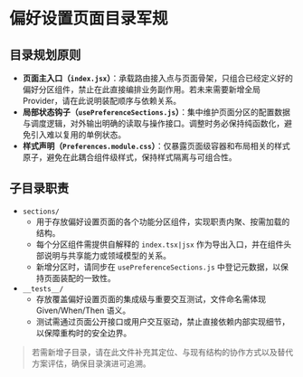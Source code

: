 # 偏好设置页面目录军规

## 目录规划原则

- **页面主入口（`index.jsx`）**：承载路由接入点与页面骨架，只组合已经定义好的偏好分区组件，禁止在此直接编排业务副作用。若未来需要新增全局 Provider，请在此说明装配顺序与依赖关系。
- **局部状态钩子（`usePreferenceSections.js`）**：集中维护页面分区的配置数据与调度逻辑，对外输出明确的读取与操作接口。调整时务必保持纯函数化，避免引入难以复用的单例状态。
- **样式声明（`Preferences.module.css`）**：仅暴露页面级容器和布局相关的样式原子，避免在此耦合组件级样式，保持样式隔离与可组合性。

## 子目录职责

- `sections/`
  - 用于存放偏好设置页面的各个功能分区组件，实现职责内聚、按需加载的结构。
  - 每个分区组件需提供自解释的 `index.tsx|jsx` 作为导出入口，并在组件头部说明与共享能力或领域模型的关系。
  - 新增分区时，请同步在 `usePreferenceSections.js` 中登记元数据，以保持页面装配的一致性。
- `__tests__/`
  - 存放覆盖偏好设置页面的集成级与重要交互测试，文件命名需体现 Given/When/Then 语义。
  - 测试需通过页面公开接口或用户交互驱动，禁止直接依赖内部实现细节，以保障重构时的安全边界。

> 若需新增子目录，请在此文件补充其定位、与现有结构的协作方式以及替代方案评估，确保目录演进可追溯。
